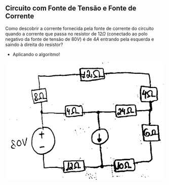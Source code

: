 ## Circuito com Fonte de Tensão e Fonte de Corrente

<div class="grid-50-50">

<div class="grid-element normal">

Como descobrir a corrente fornecida pela fonte de corrente do circuito quando a corrente que passa no resistor de $12 \Omega$ (conectado ao polo negativo da fonte de tensão de $80V$) é de $4A$ entrando pela esquerda e saindo à direita do resistor?

- Aplicando o algoritmo!

</div>

<div class="grid-element normal" style="margin: auto;">

<!-- _class: transparent -->
![](./img/circuito_2.png)

</div>

</div>

